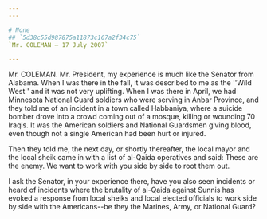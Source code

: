 ```yaml
---
---

# None
## `5d38c55d987875a11873c167a2f34c75`
`Mr. COLEMAN — 17 July 2007`

---
```



Mr. COLEMAN. Mr. President, my experience is much like the Senator 
from Alabama. When I was there in the fall, it was described to me as 
the ''Wild West'' and it was not very uplifting. When I was there in 
April, we had Minnesota National Guard soldiers who were serving in 
Anbar Province, and they told me of an incident in a town called 
Habbaniya, where a suicide bomber drove into a crowd coming out of a 
mosque, killing or wounding 70 Iraqis. It was the American soldiers and 
National Guardsmen giving blood, even though not a single American had 
been hurt or injured.

Then they told me, the next day, or shortly thereafter, the local 
mayor and the local sheik came in with a list of al-Qaida operatives 
and said: These are the enemy. We want to work with you side by side to 
root them out.

I ask the Senator, in your experience there, have you also seen 
incidents or heard of incidents where the brutality of al-Qaida against 
Sunnis has evoked a response from local sheiks and local elected 
officials to work side by side with the Americans--be they the Marines, 
Army, or National Guard?